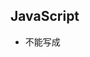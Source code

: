 ## JavaScript

* <script src=""></script> 不能写成 <script src=""/>
* preventdefault 除了有默认事件比如submit 之外的组件没啥用
  stopPropagation 停止向上传递事件
  stopImmediatePropagation 停止向上传递事件，并且停止处理这个事件的其他listener
 


### let 和 var 区别
let 有块作用域

### ==== 和 == 区别
=== 是严格比较，比较类型和值
== 会把值做类型转换后再比较

### onclick 等事件

* 在html 文件中 直接写在控件上的 onclick="f()" 中 f 内可以变量 this 和 event
  或者也可以 onclick="console.log('...');"这种，总之就是个js 片段

* 在js中要写成 element.onclick=f, 不要加括号，是个函数，this 会是windows对象，而event 正常

### 鼠标移动到空间上显示 
https://stackoverflow.com/questions/131653/inline-style-to-act-as-hover-in-css
```
b.onmouseover = (e) => {
	e.target.style.opacity = 1;
	//e.target.style.visibility = visible;
};
b.onmouseout = (e) => {
	e.target.style.opacity = 0;
	//e.target.style.visibility = hidden;
};
b.style = "float: right; opacity: 0;";
//b.style = "float: right; visibility: hidden;"; // 点不到
```

### js 数组插入，前插 prepend，后插 append, insertBefore,insertAfter

### 在直接用 element.attr 是只能用少量的属性
其他的要用 setAttribute("key","value"),getAttribute("key")

### js 字符串格式化
```js
const five = 5;
const ten = 10;
console.log(`Fifteen is ${five + ten} and not ${2 * five + ten}.`);
```
### cloneNode 参数为true 是 也会复制子节点，false 是不复制子节点，默认false
https://www.w3schools.com/jsref/met_node_clonenode.asp

### nodelist 和array 区别还挺大的，nodelist 不能用array 的方式便利，不能用 map(x=>f(x))

### js 正则的test() 在 global 模式下行为会很怪异
```js
const reg=/test/g;
console.log(reg.test("test"));//true
console.log(reg.test("test"));//false
```
https://developer.mozilla.org/en-US/docs/Web/JavaScript/Reference/Global_Objects/RegExp/test#using_test_on_a_regex_with_the_global_flag

### 用async await 处理 xmlhttprequest
https://stackoverflow.com/questions/48969495/in-javascript-how-do-i-should-i-use-async-await-with-xmlhttprequest
```js
function makeRequest(method, url) {
    return new Promise(function (resolve, reject) {
        let xhr = new XMLHttpRequest();
        xhr.open(method, url);
        xhr.onload = function () {
            if (this.status >= 200 && this.status < 300) {
                resolve(xhr.response);
            } else {
                reject({
                    status: this.status,
                    statusText: xhr.statusText
                });
            }
        };
        xhr.onerror = function () {
            reject({
                status: this.status,
                statusText: xhr.statusText
            });
        };
        xhr.send();
    });
}

async function doAjaxThings() {
    // await code here
    let result = await makeRequest("GET", url);
    // code below here will only execute when await makeRequest() finished loading
    console.log(result);
}

``` 
### sleep 的写法
https://www.sitepoint.com/delay-sleep-pause-wait/
```
function sleep(ms) {
  return new Promise(resolve => setTimeout(resolve, ms));
}

await sleep(2000);
sleep(2000).then(() => { console.log("World!"); });
```


### 剪贴板操作
[剪贴板操作 Clipboard API 教程](http://www.ruanyifeng.com/blog/2021/01/clipboard-api.html)
* copy,cut,paste 事件
* navigator.clipboard
  -  await navigator.clipboard.readText()
  -  await navigator.clipboard.writeText()
  -  await navigator.clipboard.read()
  -  await navigator.clipboard.write()
* window.getSelection().toString()
* document.execCommand('copy')
  document.execCommand('cut')
  document.execCommand('paste')
  ```js
    const inputElement = document.querySelector('#input');
    inputElement.select();
    document.execCommand('copy');
  ```
  ```js
    const pasteText = document.querySelector('#output');
    pasteText.focus();
    document.execCommand('paste');
  ```
剪切板消毒的插件主要是前三种

## 创建文件并下载
http://caibaojian.com/js-download.html
例子见 donwload.html
```js
    let a = document.querySelector("a");
    let blob = new Blob(['test']);
    a.download = "leaderboard.csv";
    a.href = URL.createObjectURL(blob);
    //URL.revokeObjectURL(a.href)
```




